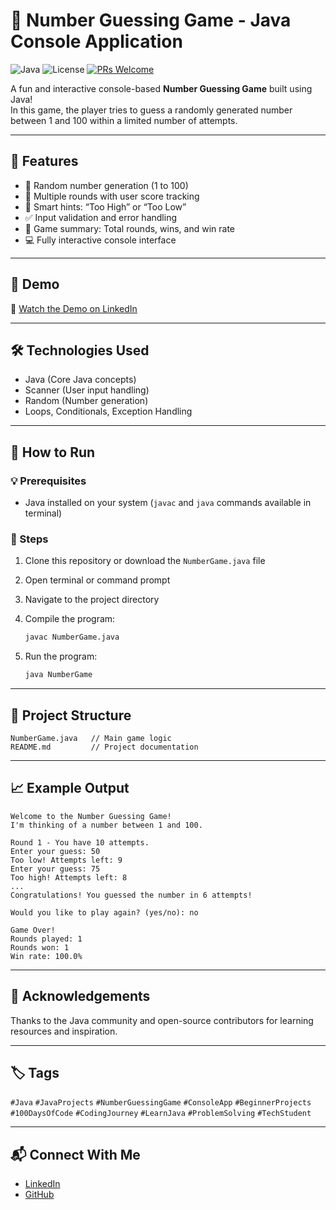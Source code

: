 # 🎯 Number Guessing Game - Java Console Application

![Java](https://img.shields.io/badge/Java-17%2B-blue)
![License](https://img.shields.io/badge/License-MIT-green)
[![PRs Welcome](https://img.shields.io/badge/PRs-welcome-brightgreen.svg)](https://github.com/yourusername/student-grade-calculator/pulls)

A fun and interactive console-based **Number Guessing Game** built using Java!  
In this game, the player tries to guess a randomly generated number between 1 and 100 within a limited number of attempts.

---

## 📌 Features

- 🎲 Random number generation (1 to 100)
- 🔁 Multiple rounds with user score tracking
- 🧠 Smart hints: “Too High” or “Too Low”
- ✅ Input validation and error handling
- 🏁 Game summary: Total rounds, wins, and win rate
- 💻 Fully interactive console interface

---

## 📸 Demo

🎥 [Watch the Demo on LinkedIn](https://www.linkedin.com/posts/tikeshsahu_java-javaprojects-numberguessinggame-activity-7347934930733051908-VqjM?utm_source=share&utm_medium=member_desktop&rcm=ACoAADh9suMBgf-w-jFBLLDQMsijNT5P76gr2SQ)

---

## 🛠️ Technologies Used

- Java (Core Java concepts)
- Scanner (User input handling)
- Random (Number generation)
- Loops, Conditionals, Exception Handling

---

## 🚀 How to Run

### 💡 Prerequisites

- Java installed on your system (`javac` and `java` commands available in terminal)

### 🧪 Steps

1. Clone this repository or download the `NumberGame.java` file
2. Open terminal or command prompt
3. Navigate to the project directory
4. Compile the program:
   ```bash
   javac NumberGame.java

5. Run the program:

   ```bash
   java NumberGame
   ```

---

## 📂 Project Structure

```
NumberGame.java   // Main game logic
README.md         // Project documentation
```

---

## 📈 Example Output

```
Welcome to the Number Guessing Game!
I'm thinking of a number between 1 and 100.

Round 1 - You have 10 attempts.
Enter your guess: 50
Too low! Attempts left: 9
Enter your guess: 75
Too high! Attempts left: 8
...
Congratulations! You guessed the number in 6 attempts!

Would you like to play again? (yes/no): no

Game Over!
Rounds played: 1
Rounds won: 1
Win rate: 100.0%
```

---

## 🙌 Acknowledgements

Thanks to the Java community and open-source contributors for learning resources and inspiration.

---

## 🏷️ Tags

`#Java` `#JavaProjects` `#NumberGuessingGame` `#ConsoleApp` `#BeginnerProjects`
`#100DaysOfCode` `#CodingJourney` `#LearnJava` `#ProblemSolving` `#TechStudent`

---

## 📬 Connect With Me

* [LinkedIn](https://www.linkedin.com/in/tikeshsahu)
* [GitHub](https://github.com/tikesh-sahu-git)

